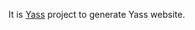 It is [Yass](https://yet-another-static-site-generator.github.io/)
project to generate Yass website.
